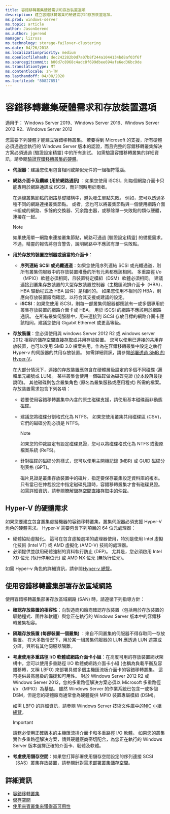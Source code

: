 ```yaml
---
title: 容錯移轉叢集硬體需求和存放裝置選項
description: 建立容錯移轉叢集的硬體需求和存放裝置選項。
ms.prod: windows-server
ms.topic: article
author: JasonGerend
ms.author: jgerend
manager: lizross
ms.technology: storage-failover-clustering
ms.date: 04/26/2018
ms.localizationpriority: medium
ms.openlocfilehash: dec242282b0d7a07b8f244a1044134bd8af03f6f
ms.sourcegitcommit: b00d7c8968c4adc8f699dbee694afe6ed36bc9de
ms.translationtype: MT
ms.contentlocale: zh-TW
ms.lasthandoff: 04/08/2020
ms.locfileid: "80827851"
---
```

# <a name="failover-clustering-hardware-requirements-and-storage-options"></a>容錯移轉叢集硬體需求和存放裝置選項

適用于： Windows Server 2019、Windows Server 2016、Windows Server 2012 R2、Windows Server 2012

您需要下列硬體才能建立容錯移轉叢集。 若要得到 Microsoft 的支援，所有硬體必須通過您執行的 Windows Server 版本的認證，而且完整的容錯移轉叢集解決方案必須通過 [驗證設定精靈] 中的所有測試。 如需驗證容錯移轉叢集的詳細資訊，請參閱[驗證容錯移轉叢集的硬體](<https://docs.microsoft.com/previous-versions/windows/it-pro/windows-server-2012-r2-and-2012/jj134244(v%3dws.11)>)。

- **伺服器**：建議您使用包含相同或類似元件的一組相符電腦。
- **網路介面卡及纜線 (用於網路通訊)** ：如果您使用 iSCSI，則每個網路介面卡只能專用於網路通訊或 iSCSI，而非同時用於兩者。

    在連線叢集節點的網路基礎結構中，避免發生單點失敗。 例如，您可以透過多種不同的網路連接叢集節點。 或者，您也可以將叢集節點與一個使用網路介面卡組成的網路、多餘的交換器、冗余路由器，或移除單一失敗點的類似硬體，連接在一起。

    >[!NOTE]
    >如果使用單一網路來連接叢集節點，網路可通過 [驗證設定精靈] 的備援需求。 不過，精靈的報告將包含警告，說明網路中不應該有單一失敗點。

- **用於存放的裝置控制器或適當的介面卡**：

  - **序列連結 SCSI 或光纖通道**：如果您使用序列連結 SCSI 或光纖通道，則所有叢集伺服器中的存放裝置堆疊的所有元素都應該相同。 多重路徑 i/o （MPIO）軟體必須相同，且裝置特定模組（DSM）軟體必須相同。 建議連接到叢集存放裝置的大型存放裝置控制器（主機匯流排介面卡（HBA）、HBA 驅動程式及 HBA 固件）是相同的。 如果您使用不相同的 HBA，則應向存放裝置廠商確認，以符合其支援或建議的設定。
  - **iSCSI**：如果您使用 iSCSI，則每一部叢集伺服器都應該有一或多個專用於叢集存放裝置的網路介面卡或 HBA。 用於 iSCSI 的網路不應該用於網路通訊。 在所有叢集伺服器中，用來連接到 iSCSI 存放目標的網路介面卡應該相同，建議您使用 Gigabit Ethernet 或更高等級。
- **存放裝置**：您必須使用與 windows Server 2012 R2 或 windows server 2012 相容的[儲存空間直接存取](../storage/storage-spaces/storage-spaces-direct-overview.md)或共用存放裝置。 您可以使用已連接的共用存放裝置，也可以使用 SMB 3.0 檔案共用，作為在容錯移轉叢集中設定之執行 Hyper-v 的伺服器的共用存放裝置。 如需詳細資訊，請參閱[部署透過 SMB 的 Hyper-V](<https://docs.microsoft.com/previous-versions/windows/it-pro/windows-server-2012-r2-and-2012/jj134187(v%3dws.11)>)。

    在大部分情況下，連接的存放裝置應包含在硬體層級設定的多個不同磁碟 (邏輯單元編號或 LUN)。 某些叢集會使用一個磁碟做為磁碟見證 (於本段落最後說明)。 其他磁碟則包含叢集角色 (原名為叢集服務或應用程式) 所需的檔案。 存放裝置需求包含下列各項：

  - 若要使用容錯移轉叢集中內含的原生磁碟支援，請使用基本磁碟而非動態磁碟。
  - 建議您將磁碟分割格式化為 NTFS。 如果您使用叢集共用磁碟區 (CSV)，它們的磁碟分割必須是 NTFS。

    >[!NOTE]
    >如果您的仲裁設定有設定磁碟見證，您可以將磁碟格式化為 NTFS 或復原檔案系統 (ReFS)。

  - 針對磁碟的磁碟分割樣式，您可以使用主開機記錄 (MBR) 或 GUID 磁碟分割表格 (GPT)。

    磁片見證是叢集存放裝置中的磁片，指定要保存叢集設定資料庫的複本。 只有當已在仲裁設定中指定磁碟見證時，容錯移轉叢集才會有磁碟見證。 如需詳細資訊，請參閱[瞭解儲存空間直接存取中的仲裁](../storage/storage-spaces/understand-quorum.md)。

## <a name="hardware-requirements-for-hyper-v"></a>Hyper-V 的硬體需求

如果您要建立包含叢集虛擬機器的容錯移轉叢集，叢集伺服器必須支援 Hyper-V 角色的硬體需求。 Hyper-V 需要包含下列項目的 64 位元處理器：

- 硬體協助虛擬化。 這可在包含虛擬選項的處理器使用，特別是使用 Intel 虛擬化技術 (Intel VT) 或 AMD 虛擬化 (AMD-V) 技術的處理器。
- 必須提供並啟用硬體強制的資料執行防止 (DEP)。 尤其是，您必須啟用 Intel XD 位元 (執行停用位元) 或 AMD NX 位元 (無執行位元)。

如需 Hyper-v 角色的詳細資訊，請參閱[Hyper-v 總覽](<https://docs.microsoft.com/previous-versions/windows/it-pro/windows-server-2012-r2-and-2012/hh831531(v%3dws.11)>)。

## <a name="deploying-storage-area-networks-with-failover-clusters"></a>使用容錯移轉叢集部署存放區域網路

使用容錯移轉叢集部署存放區域網路 (SAN) 時，請遵循下列指導方針：

- **確認存放裝置的相容性**：向製造商和廠商確認存放裝置（包括用於存放裝置的驅動程式、固件和軟體）與您正在執行的 Windows Server 版本中的容錯移轉叢集相容。
- **隔離存放裝置 (每部裝置一個叢集)** ：來自不同叢集的伺服器不得存取同一存放裝置。 在大多數情況下，用於某一組叢集伺服器的 LUN 應透過 LUN 遮罩或分區，與所有其他伺服器隔離。
- **考慮使用多重路徑 I/O 軟體或網路介面卡小組**：在高度可用的存放裝置網狀架構中，您可以使用多重路徑 I/O 軟體或網路介面卡小組 (也稱為負載平衡及容錯移轉，又稱 LBFO) 來部署具備多個主機匯流板介面卡的容錯移轉叢集。 這可提供最高層級的備援和可用性。 對於 Windows Server 2012 R2 或 Windows Server 2012，您的多重路徑解決方案必須以 Microsoft 多重路徑 i/o （MPIO）為基礎。 雖然 Windows Server 的作業系統已包含一或多個 DSM，但是您的硬體廠商通常會為硬體提供 MPIO 裝置專屬模組 (DSM)。

    如需 LBFO 的詳細資訊，請參閱 Windows Server 技術文件庫中的[NIC 小組總覽](https://docs.microsoft.com/windows-server/networking/technologies/nic-teaming/nic-teaming)。

    >[!IMPORTANT]
    >請務必使用正確版本的主機匯流排介面卡和多重路徑 I/O 軟體。 如果您的叢集實作多重路徑解決方案，請與硬體廠商密切配合，為您正在執行的 Windows Server 版本選擇正確的介面卡、韌體及軟體。

- **考慮使用儲存空間**：如果您打算部署使用儲存空間設定的序列連接 SCSI （SAS）叢集存放裝置，請參閱針對需求[部署叢集儲存空間](<https://docs.microsoft.com/previous-versions/windows/it-pro/windows-server-2012-r2-and-2012/jj822937(v%3dws.11)>)。

## <a name="more-information"></a>詳細資訊

- [容錯移轉叢集](failover-clustering.md)
- [儲存空間](<https://docs.microsoft.com/previous-versions/windows/it-pro/windows-server-2012-r2-and-2012/hh831739(v%3dws.11)>)
- [使用來賓叢集來獲得高可用性](<https://docs.microsoft.com/previous-versions/windows/it-pro/windows-server-2012-r2-and-2012/dn440540(v%3dws.11)>)